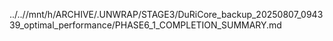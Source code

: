 ../..//mnt/h/ARCHIVE/.UNWRAP/STAGE3/DuRiCore_backup_20250807_094339_optimal_performance/PHASE6_1_COMPLETION_SUMMARY.md